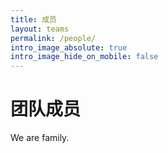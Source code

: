 ```yaml
---
title: 成员
layout: teams
permalink: /people/
intro_image_absolute: true
intro_image_hide_on_mobile: false
---
```


# 团队成员

We are family.
